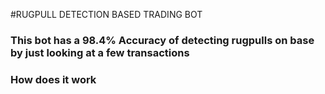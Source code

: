 #RUGPULL DETECTION BASED TRADING BOT


### This bot has a 98.4% Accuracy of detecting rugpulls on base by just looking at a few transactions 


### How does it work 

